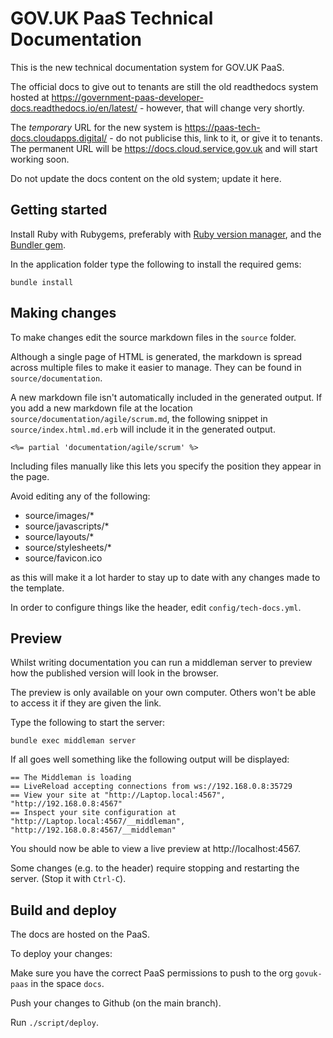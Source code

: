 # GOV.UK PaaS Technical Documentation

This is the new technical documentation system for GOV.UK PaaS. 

The official docs to give out to tenants are still the old readthedocs system hosted at https://government-paas-developer-docs.readthedocs.io/en/latest/ - however, that will change very shortly.

The *temporary* URL for the new system is https://paas-tech-docs.cloudapps.digital/ - do not publicise this, link to it, or give it to tenants. The permanent URL will be https://docs.cloud.service.gov.uk and will start working soon.

Do not update the docs content on the old system; update it here.


## Getting started

Install Ruby with Rubygems, preferably with [Ruby version manager](rvm),
and the [Bundler gem](bundler).

In the application folder type the following to install the required gems:

```
bundle install
```

## Making changes

To make changes edit the source markdown files in the `source` folder.

Although a single page of HTML is generated, the markdown is spread across
multiple files to make it easier to manage. They can be found in
`source/documentation`.

A new markdown file isn't automatically included in the generated output. If you
add a new markdown file at the location `source/documentation/agile/scrum.md`,
the following snippet in `source/index.html.md.erb` will include it in the
generated output.

```
<%= partial 'documentation/agile/scrum' %>
```

Including files manually like this lets you specify the position they appear in
the page.

Avoid editing any of the following:

+ source/images/*
+ source/javascripts/*
+ source/layouts/*
+ source/stylesheets/*
+ source/favicon.ico

as this will make it a lot harder to stay up to date with any changes made to the template.

In order to configure things like the header, edit ``config/tech-docs.yml``.

## Preview

Whilst writing documentation you can run a middleman server to preview how the
published version will look in the browser. 

The preview is only available on your own computer. Others won't be able to
access it if they are given the link.

Type the following to start the server:

```
bundle exec middleman server
```

If all goes well something like the following output will be displayed:

```
== The Middleman is loading
== LiveReload accepting connections from ws://192.168.0.8:35729
== View your site at "http://Laptop.local:4567", "http://192.168.0.8:4567"
== Inspect your site configuration at "http://Laptop.local:4567/__middleman", "http://192.168.0.8:4567/__middleman"
```

You should now be able to view a live preview at http://localhost:4567.

Some changes (e.g. to the header) require stopping and restarting the server. (Stop it with `Ctrl-C`).

## Build and deploy

The docs are hosted on the PaaS.

To deploy your changes:

Make sure you have the correct PaaS permissions to push to the org `govuk-paas` in the space `docs`.

Push your changes to Github (on the main branch). 

Run ``./script/deploy``.



